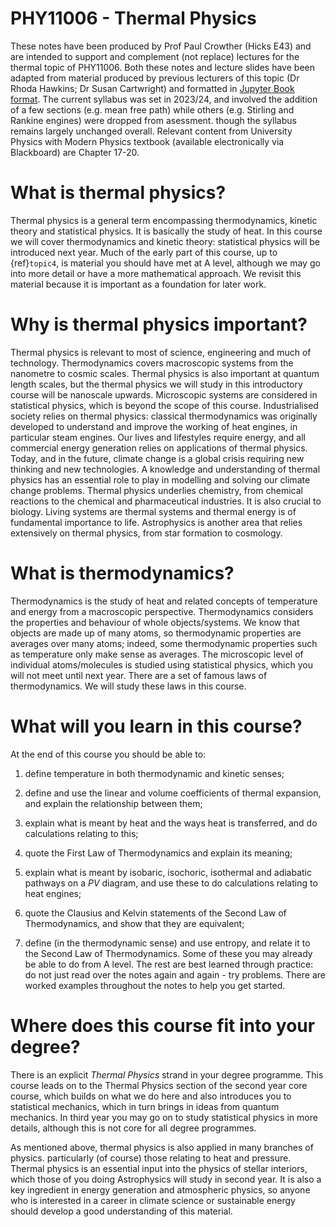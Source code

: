 # PHY11006 - Thermal Physics

These notes have been produced by Prof Paul Crowther (Hicks E43) and are 
intended to support and complement (not replace) lectures for
the thermal topic of PHY11006. Both these notes and lecture slides
have been adapted from material produced by previous lecturers of this topic (Dr Rhoda
Hawkins; Dr Susan Cartwright) and formatted in [Jupyter Book format](https://jupyterbook.org). 
The current syllabus was set in 2023/24, and involved the addition of a few sections 
(e.g. mean free path) while others (e.g. Stirling and Rankine engines) were dropped from asessment. though the 
syllabus remains largely unchanged overall. 
Relevant content from University Physics with Modern Physics textbook (available electronically via Blackboard)
are Chapter 17-20.

# What is thermal physics?

Thermal physics is a general term encompassing thermodynamics, kinetic theory and statistical
physics. It is basically the study of heat. In this course we will cover thermodynamics and kinetic
theory: statistical physics will be introduced next year.
Much of the early part of this course, up to {ref}`topic4`, is material you should have met at A 
level, although we may go into more detail or have a more mathematical approach. We revisit this 
material because
it is important as a foundation for later work.

# Why is thermal physics important?

Thermal physics is relevant to most of science, engineering and much of technology. Thermodynamics
covers macroscopic systems from the nanometre to cosmic scales. Thermal physics is also important
at quantum length scales, but the thermal physics we will study in this introductory course will be
nanoscale upwards. Microscopic systems are considered in statistical physics, which is beyond the
scope of this course.
Industrialised society relies on thermal physics: classical thermodynamics was originally developed to
understand and improve the working of heat engines, in particular steam engines. Our lives and
lifestyles require energy, and all commercial energy generation relies on applications of thermal
physics. Today, and in the future, climate change is a global crisis requiring new thinking and new
technologies. A knowledge and understanding of thermal physics has an essential role to play in
modelling and solving our climate change problems.
Thermal physics underlies chemistry, from chemical reactions to the chemical and pharmaceutical
industries. It is also crucial to biology. Living systems are thermal systems and thermal energy is of
fundamental importance to life.
Astrophysics is another area that relies extensively on thermal physics, from star formation to 
cosmology.

# What is thermodynamics?

Thermodynamics is the study of heat and related concepts of temperature and energy from a macroscopic 
perspective. Thermodynamics considers the properties and behaviour of whole objects/systems. 
We know that objects are made up of many atoms, so thermodynamic properties are averages
over many atoms; indeed, some thermodynamic properties such as temperature only make sense as
averages. The microscopic level of individual atoms/molecules is studied using statistical physics,
which you will not meet until next year.
There are a set of famous laws of thermodynamics. We will study these laws in this course.

# What will you learn in this course?

At the end of this course you should be able to:
1. define temperature in both thermodynamic and kinetic senses;

2. define and use the linear and volume coefficients of thermal expansion, and explain the
relationship between them;

3. explain what is meant by heat and the ways heat is transferred, and do calculations relating
to this;

4. quote the First Law of Thermodynamics and explain its meaning;

5. explain what is meant by isobaric, isochoric, isothermal and adiabatic pathways on a $PV$
diagram, and use these to do calculations relating to heat engines;

6. quote the Clausius and Kelvin statements of the Second Law of Thermodynamics, and show
that they are equivalent;

7. define (in the thermodynamic sense) and use entropy, and relate it to the Second Law of Thermodynamics.
Some of these you may already be able to do from A level. The rest are best learned through practice:
do not just read over the notes again and again - try problems. There are worked examples throughout 
the notes to help you get started.

# Where does this course fit into your degree?

There is an explicit _Thermal Physics_ strand in your degree programme. This course leads on to the
Thermal Physics section of the second year core course, which builds on what we do here and also
introduces you to statistical mechanics, which in turn brings in ideas from quantum mechanics. In
third year you may go on to study statistical physics in more details, although this is not core for all
degree programmes.

As mentioned above, thermal physics is also applied in many branches of physics. particularly (of
course) those relating to heat and pressure. Thermal physics is an essential input into the physics of
stellar interiors, which those of you doing Astrophysics will study in second year. It is also a key ingredient 
in energy generation and atmospheric physics, so anyone who is interested in a career in climate
science or sustainable energy should develop a good understanding of this material.
